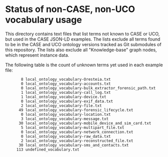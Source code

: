 # Status of non-CASE, non-UCO vocabulary usage

This directory contains text files that list terms not known to CASE or UCO, but used in the CASE JSON-LD examples.  The lists exclude all terms found to be in the CASE and UCO ontology versions tracked as Git submodules of this repository.  The lists also exclude all "Knowledge-base" graph nodes, which represent instance data.

The following table is the count of unknown terms yet used in each example file:

```
       8 local_ontology_vocabulary-Oresteia.txt
       0 local_ontology_vocabulary-accounts.txt
       0 local_ontology_vocabulary-bulk_extractor_forensic_path.txt
       1 local_ontology_vocabulary-call_log.txt
       1 local_ontology_vocabulary-device.txt
       0 local_ontology_vocabulary-exif_data.txt
       2 local_ontology_vocabulary-file.txt
      49 local_ontology_vocabulary-forensic_lifecycle.txt
       0 local_ontology_vocabulary-location.txt
       3 local_ontology_vocabulary-message.txt
      30 local_ontology_vocabulary-mobile_device_and_sim_card.txt
       5 local_ontology_vocabulary-multipart_file.txt
       0 local_ontology_vocabulary-network_connection.txt
       0 local_ontology_vocabulary-raw_data.txt
       2 local_ontology_vocabulary-reconstructed_file.txt
      30 local_ontology_vocabulary-sms_and_contacts.txt
     113 undefined_vocabulary.txt
```
